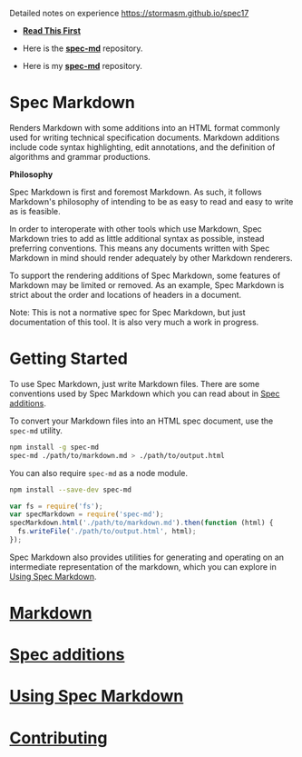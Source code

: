 
Detailed notes on experience https://stormasm.github.io/spec17

* **[Read This First](https://github.com/stormasm/spec18/blob/master/my-notes.md)**

* Here is the **[spec-md](https://github.com/leebyron/spec-md)** repository.

* Here is my **[spec-md](https://github.com/stormasm/spec-md)** repository.

Spec Markdown
=============

Renders Markdown with some additions into an HTML format commonly used for
writing technical specification documents. Markdown additions include code
syntax highlighting, edit annotations, and the definition of algorithms and
grammar productions.

**Philosophy**

Spec Markdown is first and foremost Markdown. As such, it follows Markdown's
philosophy of intending to be as easy to read and easy to write as is feasible.

In order to interoperate with other tools which use Markdown, Spec Markdown
tries to add as little additional syntax as possible, instead preferring
conventions. This means any documents written with Spec Markdown in mind should
render adequately by other Markdown renderers.

To support the rendering additions of Spec Markdown, some features of Markdown
may be limited or removed. As an example, Spec Markdown is strict about the
order and locations of headers in a document.

Note: This is not a normative spec for Spec Markdown, but just documentation of
this tool. It is also very much a work in progress.


# Getting Started

To use Spec Markdown, just write Markdown files. There are some conventions used
by Spec Markdown which you can read about in [Spec additions](#sec-spec-additions).

To convert your Markdown files into an HTML spec document, use the `spec-md`
utility.

```sh
npm install -g spec-md
spec-md ./path/to/markdown.md > ./path/to/output.html
```

You can also require `spec-md` as a node module.

```sh
npm install --save-dev spec-md
```

```js
var fs = require('fs');
var specMarkdown = require('spec-md');
specMarkdown.html('./path/to/markdown.md').then(function (html) {
  fs.writeFile('./path/to/output.html', html);
});
```

Spec Markdown also provides utilities for generating and operating on an
intermediate representation of the markdown, which you can explore in
[Using Spec Markdown](#sec-using-spec-markdown).


# [Markdown](./spec/Markdown.md)

# [Spec additions](./spec/Spec%20Additions.md)

# [Using Spec Markdown](./spec/Usage.md)

# [Contributing](./CONTRIBUTING.md)
